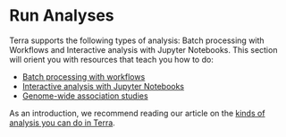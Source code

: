 # Run Analyses

Terra supports the following types of analysis: Batch processing with Workflows and Interactive analysis with Jupyter Notebooks. This section will orient you with resources that teach you how to do:

* [Batch processing with workflows](https://bdcatalyst.gitbook.io/biodata-catalyst-documentation/analyze-data/terra/running-analyses-on-terra/batch-processing-with-workflows)
* [Interactive analysis with Jupyter Notebooks](https://bdcatalyst.gitbook.io/biodata-catalyst-documentation/analyze-data/terra/running-analyses-on-terra/interactive-analysis-with-jupyter-notebooks)
* [Genome-wide association studies](https://bdcatalyst.gitbook.io/biodata-catalyst-documentation/analyze-data/terra/running-analyses-on-terra/genome-wide-association-studies)

As an introduction, we recommend reading our article on the [kinds of analysis you can do in Terra](https://support.terra.bio/hc/en-us/articles/360022714931). &#x20;
